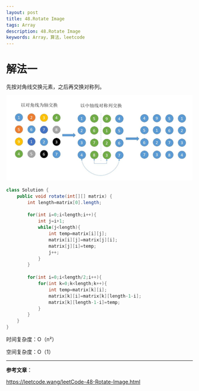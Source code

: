 ```yaml
---
layout: post
title: 48.Rotate Image
tags: Array
description: 48.Rotate Image
keywords: Array，算法，leetcode
---
```


# 解法一

先按对角线交换元素，之后再交换对称列。

![48-1](/images/posts/leetcode/48_1.jpg)

```java
class Solution {
    public void rotate(int[][] matrix) {
        int length=matrix[0].length;
        
        for(int i=0;i<length;i++){
            int j=i+1;
            while(j<length){
                int temp=matrix[i][j];
                matrix[i][j]=matrix[j][i];
                matrix[j][i]=temp;
                j++;
            }
        }
        
        for(int i=0;i<length/2;i++){
            for(int k=0;k<length;k++){
                int temp=matrix[k][i];
                matrix[k][i]=matrix[k][length-1-i];
                matrix[k][length-1-i]=temp;
            }
        }
    }
}
```

时间复杂度：O（n²）

空间复杂度：O（1）

------

**参考文章**：

https://leetcode.wang/leetCode-48-Rotate-Image.html
